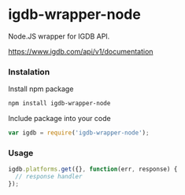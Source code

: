 # igdb-wrapper-node

Node.JS wrapper for IGDB API.

https://www.igdb.com/api/v1/documentation

### Instalation
Install npm package
```bash
npm install igdb-wrapper-node
```
Include package into your code
```js
var igdb = require('igdb-wrapper-node');
```

### Usage

```js
igdb.platforms.get({}, function(err, response) {
  // response handler
});
```
